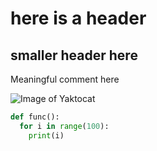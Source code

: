 # here is a header
## smaller header here

Meaningful comment here

![Image of Yaktocat](https://octodex.github.com/images/yaktocat.png)

``` python
def func():
  for i in range(100):
    print(i)
```
